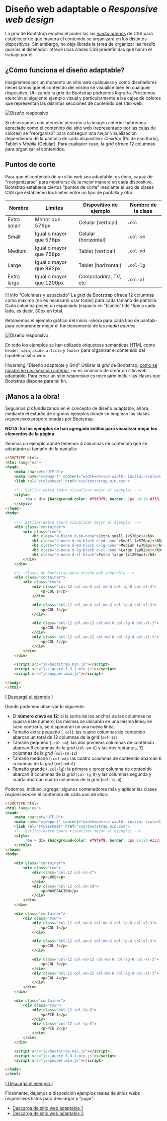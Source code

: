 # Diseño web adaptable o _Responsive web design_
La _grid_ de Bootstrap emplea el poder las las [_media queries_](https://developer.mozilla.org/es/docs/CSS/Media_queries) de CSS para establecer de qué manera el contenido se organizará en los distintos dispositivos. Sin embargo, no deja librada la tarea de organizar las _media queries_ al diseñador: ofrece unas clases CSS predefinidas que harán el trabajo por él. 

## ¿Cómo funciona el diseño adaptable?

Imaginemos por un momento un sitio web cualquiera y como diseñadores necesitamos que el contenido del mismo se visualice bien en cualquier dispositivo. Utilizando la _grid_ de Bootstrap podremos lograrlo. Prestemos atención al siguiente ejemplo visual y particularmente a las cajas de colores que representan las distintas secciones de contenido del sitio web: 

![Diseño responsivo](imgBootstrap/disenoResponsivoAllMini.svg)

Si observamos con atención atención a la imagen anterior habremos apreciado como el contenido del sitio web (representado por las cajas de colores) se "reorganizó" para conseguir una mejor visualización dependiendo de la pantalla de cada dispositivo: _Desktop_ (Pc de escritorio), Tablet y _Mobile_ (Celular). Para cualquier caso, la _grid_ ofrece 12 columnas para organizar el contenidos. 

## Puntos de corte
Para que el contenido de un sitio web sea adaptable, es decir, capaz de "reorganizarse" para mostrarse de la mejor manera en cada dispositivo, Bootstrap establece ciertos "puntos de corte" mediante el uso de clases CSS que establecen los límites entre un tipo de pantalla y otra. 

| Nombre      | Límites                  | Dispositivo de ejemplo    | Nombre de la clase |
| ----------- | ------------------------ | ------------------------- | ------------------ |
| Extra small | Menor que 576px          | Celular (vertical)        | `.col`             |
| Small       | Igual o mayor que 576px  | Celular (horizontal)      | `.col-sm`          |
| Medium      | Igual o mayor que 768px  | Tablet (vertical)         | `.col-md`          |
| Large       | Igual o mayor que 992px  | Tablet (horizontal)       | `.col-lg`          |
| Extra large | Igual o mayor que 1200px | Computadora, TV, etc      | `.col-xl`          |

!!! info "Columnas y espaciado"
		La _grid_ de Bootstrap ofrece 12 columnas como máximo (no es necesario usar todas) para cada tamaño de pantalla. Cada columna posee un espaciado (espacio en "blanco") de 15px a cada lado, es decir, 30px en total. 

Retomemos el ejemplo gráfico del inicio -ahora para cada tipo de pantala- para comprender mejor el funcionamiento de las _media queries_:

![Diseño responsivo](imgBootstrap/disenoResponsivoAllLabeled.svg)

En todo los ejemplos se han utilizado etiqueteas semánticas HTML como `header`, `main`, `aside`, `article` y `footer` para organizar el contenido del hipotético sitio web. 

!!!warning "Diseño adaptable y Grid"
		Utilizar la _grid_ de Bootstrap, [como se mostró en una sección anterior](gridReglas.md), no es sinónimo de crear un sitio web adaptable. Para crear un sitio _responsivo_ es necesario incluir las clases que Bootstrap dispone para tal fin.  

## ¡Manos a la obra!
Seguimos profundiazando en el concepto de diseño adaptable, ahora, mediante el estudio de algunos ejemplos donde se emplean las clases _responsivas_ proporcionadas por Bootstrap. 

**NOTA: En los ejemplos se han agregado estilos para visualizar mejor los elementos de la página**

Veamos un ejemplo donde tenemos 4 columnas de contenido que se adaptarán al tamaño de la pantalla: 

```html
<!DOCTYPE html>
<html lang="es">
<head>
    <meta charset="UTF-8">
    <meta name="viewport" content="width=device-width, initial-scale=1.0">
    <link rel="stylesheet" href="css/bootstrap.min.css">

    <!-- Estilos extra (para visualizar mejor el ejemplo) -->
    <style>
    	.row > div {background-color: #f9f9f9; border: 1px solid #333; margin: 5px 0;}
    </style>
</head>
<body>
	
	<!-- Estilos extra (para visualizar mejor el ejemplo) -->
	<div class="container">
		<div class="row">
			<h3 class="d-block d-sm-none">Extra small (<576px)</h3>
	    	<h3 class="d-none d-sm-block d-md-none">Small (≥576px)</h3>
	    	<h3 class="d-none d-md-block d-lg-none">Medium (≥768px)</h3>
	    	<h3 class="d-none d-lg-block d-xl-none">Large (≥992px)</h3>
	    	<h3 class="d-none d-xl-block">Extra large (≥1200px)</h3>
		</div>
	</div>

	<!-- Clases de Bootstrap para diseño web adaptable -->
	<div class="container">
	    <div class="row">
	        <div class="col-12 col-sm-6 col-md-6 col-lg-8 col-xl-3">
	            <p>COL 1</p>
	        </div>

	        <div class="col-12 col-sm-6 col-md-6 col-lg-4 col-xl-3">
	            <p>COL 2</p>
	        </div>

	        <div class="col-12 col-sm-12 col-md-6 col-lg-8 col-xl-3">
	            <p>COL 3</p>
	        </div>
	        <div class="col-12 col-sm-12 col-md-6 col-lg-4 col-xl-3">
	            <p>COL 4</p>
	        </div>
	    </div>
	</div>

	<script src="js/bootstrap.min.js"></script>
	<script src="js/jquery-3.3.1.min.js"></script>
	<script src="js/popper.min.js"></script>

</body>
</html>
```

[[ Descargá el ejemplo ]](descargas/bootstrap_web_adaptable_1.zip)

Donde podemos observar lo siguiente: 

* El **número clave es 12**: si la suma de los anchos de las columnas no supera este número, las mismas se ubicarán en una misma línea; en caso contrario, se dispondrán un una nueva línea. 
* Tamaño extra pequeño (`.col`): las cuatro columnas de contenido abarcan un total de 12 columnas de la grid (`col-12`)
* Tamaño pequeño (`.col-sm`): las dos primeras columnas de contenido abarcan 6 columnas de la _grid_ (`col-sm-6`) y las dos restantes, 12 columnas de la _grid_ (`col-sm-12`)
* Tamaño mediano (`.col-md`): las cuatro columnas de contenido abarcan 6 columnas de la _grid_ (`col-md-6`)
* Tamaño grande (`.col-lg`): la primera y tercer columna de contenido abarcan 8 columnas de la _grid_ (`col-lg-8`) y las columnas segunda y cuarta abarcan cuatro columnas de la _grid_ (`col-lg-4`)



Podemos, incluso, agregar algunos contenedores más y aplicar las clases _responsivas_ en el contenido de cada uno de ellos: 

```html
<!DOCTYPE html>
<html lang="es">
<head>
    <meta charset="UTF-8">
    <meta name="viewport" content="width=device-width, initial-scale=1.0">
    <link rel="stylesheet" href="css/bootstrap.min.css">
    <!-- Estilos extra (para visualizar mejor el ejemplo) -->
    <style>
    	.row > div {background-color: #f9f9f9; border: 1px solid #333; margin: 5px 0;}
    </style>
</head>
<body>

	<div class="container">
	    <div class="row">
	        <div class="col-12 col-sm-2">
	            <p>LOGO</p>
	        </div>
	        <div class="col-12 col-sm-10">
	            <p>NAVEGACION</p>
	        </div>
	    </div>
	</div>

    <div class="container">
        <div class="row">
            <div class="col-12 col-sm-6 col-md-6 col-lg-8 col-xl-3">
                <p>COL 1</p>
            </div>

            <div class="col-12 col-sm-6 col-md-6 col-lg-4 col-xl-3">
                <p>COL 2</p>
            </div>

            <div class="col-12 col-sm-12 col-md-6 col-lg-8 col-xl-3">
                <p>COL 3</p>
            </div>
            <div class="col-12 col-sm-12 col-md-6 col-lg-4 col-xl-3">
                <p>COL 4</p>
            </div>
        </div>
    </div>

	<div class="container">
	    <div class="row">
	        <div class="col-12 col-lg-6">
	            <p>PIE 1</p>
	        </div>
	        <div class="col-12 col-lg-6">
	            <p>PIE 2</p>
	        </div>
	    </div>
	</div>

	<script src="js/bootstrap.min.js"></script>
	<script src="js/jquery-3.3.1.min.js"></script>
	<script src="js/popper.min.js"></script>

</body>
</html>
```

[[ Descargá el ejemplo ]](descargas/bootstrap_web_adaptable_2.zip)

Finalmente, dejamos a disposición ejemplos reales de sitios webs _responsivos_ listos para descargar y "jugar": 

* [Descarga de sitio web adaptable 1](descargas/theme_app_starter.zip)
* [Descarga de sitio web adaptable 2](descargas/theme_landing.zip)
